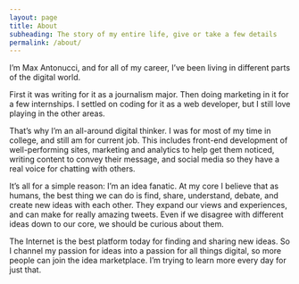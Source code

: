 ```yaml
---
layout: page
title: About
subheading: The story of my entire life, give or take a few details
permalink: /about/
---
```


I’m Max Antonucci, and for all of my career, I’ve been living in different parts of the digital world.

First it was writing for it as a journalism major. Then doing marketing in it for a few internships. I settled on coding for it as a web developer, but I still love playing in the other areas.

That’s why I’m an all-around digital thinker. I was for most of my time in college, and still am for current job. This includes front-end development of well-performing sites, marketing and analytics to help get them noticed, writing content to convey their message, and social media so they have a real voice for chatting with others.

It’s all for a simple reason: I’m an idea fanatic. At my core I believe that as humans, the best thing we can do is find, share, understand, debate, and create new ideas with each other. They expand our views and experiences, and can make for really amazing tweets. Even if we disagree with different ideas down to our core, we should be curious about them.

The Internet is the best platform today for finding and sharing new ideas. So I channel my passion for ideas into a passion for all things digital, so more people can join the idea marketplace. I’m trying to learn more every day for just that.